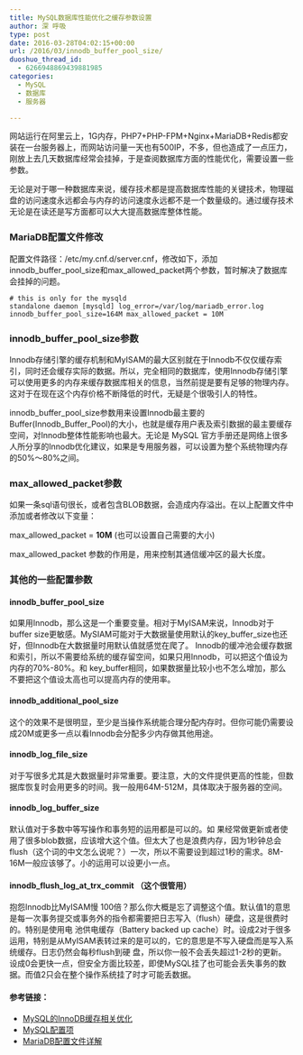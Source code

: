```yaml
---
title: MySQL数据库性能优化之缓存参数设置
author: 深 呼吸
type: post
date: 2016-03-28T04:02:15+00:00
url: /2016/03/innodb_buffer_pool_size/
duoshuo_thread_id:
  - 6266948869439881985
categories:
  - MySQL
  - 数据库
  - 服务器

---
```

网站运行在阿里云上，1G内存，PHP7+PHP-FPM+Nginx+MariaDB+Redis都安装在一台服务器上，而网站访问量一天也有500IP，不多，但也造成了一点压力，刚放上去几天数据库经常会挂掉，于是查阅数据库方面的性能优化，需要设置一些参数。

<!--more-->

无论是对于哪一种数据库来说，缓存技术都是提高数据库性能的关键技术，物理磁盘的访问速度永远都会与内存的访问速度永远都不是一个数量级的。通过缓存技术无论是在读还是写方面都可以大大提高数据库整体性能。

### MariaDB配置文件修改

配置文件路径：/etc/my.cnf.d/server.cnf，修改如下，添加innodb\_buffer\_pool\_size和max\_allowed_packet两个参数，暂时解决了数据库会挂掉的问题。

<code class="lang:php decode:true "># this is only for the mysqld standalone daemon
[mysqld]
log_error=/var/log/mariadb_error.log
innodb_buffer_pool_size=164M
max_allowed_packet = 10M</code>

### innodb\_buffer\_pool_size参数

Innodb存储引擎的缓存机制和MyISAM的最大区别就在于Innodb不仅仅缓存索引，同时还会缓存实际的数据。所以，完全相同的数据库，使用Innodb存储引擎可以使用更多的内存来缓存数据库相关的信息，当然前提是要有足够的物理内存。这对于在现在这个内存价格不断降低的时代，无疑是个很吸引人的特性。

innodb\_buffer\_pool\_size参数用来设置Innodb最主要的 Buffer(Innodb\_Buffer_Pool)的大小，也就是缓存用户表及索引数据的最主要缓存空间，对Innodb整体性能影响也最大。无论是 MySQL 官方手册还是网络上很多人所分享的Innodb优化建议，如果是专用服务器，可以设置为整个系统物理内存的50%～80%之间。

### max\_allowed\_packet参数

如果一条sql语句很长，或者包含BLOB数据，会造成内存溢出。在以上配置文件中添加或者修改以下变量：

max\_allowed\_packet = **10M** (也可以设置自己需要的大小)

max\_allowed\_packet 参数的作用是，用来控制其通信缓冲区的最大长度。

### 其他的一些配置参数

#### **innodb\_buffer\_pool_size**

如果用Innodb，那么这是一个重要变量。相对于MyISAM来说，Innodb对于buffer size更敏感。MySIAM可能对于大数据量使用默认的key\_buffer\_size也还好，但Innodb在大数据量时用默认值就感觉在爬了。 Innodb的缓冲池会缓存数据和索引，所以不需要给系统的缓存留空间，如果只用Innodb，可以把这个值设为内存的70%-80%。和 key_buffer相同，如果数据量比较小也不怎么增加，那么不要把这个值设太高也可以提高内存的使用率。

#### **innodb\_additional\_pool_size**

这个的效果不是很明显，至少是当操作系统能合理分配内存时。但你可能仍需要设成20M或更多一点以看Innodb会分配多少内存做其他用途。

#### **innodb\_log\_file_size**

对于写很多尤其是大数据量时非常重要。要注意，大的文件提供更高的性能，但数据库恢复时会用更多的时间。我一般用64M-512M，具体取决于服务器的空间。

#### **innodb\_log\_buffer_size**

默认值对于多数中等写操作和事务短的运用都是可以的。如 果经常做更新或者使用了很多blob数据，应该增大这个值。但太大了也是浪费内存，因为1秒钟总会 flush（这个词的中文怎么说呢？）一次，所以不需要设到超过1秒的需求。8M-16M一般应该够了。小的运用可以设更小一点。

#### **innodb\_flush\_log\_at\_trx_commit （这个很管用）**

抱怨Innodb比MyISAM慢 100倍？那么你大概是忘了调整这个值。默认值1的意思是每一次事务提交或事务外的指令都需要把日志写入（flush）硬盘，这是很费时的。特别是使用电 池供电缓存（Battery backed up cache）时。设成2对于很多运用，特别是从MyISAM表转过来的是可以的，它的意思是不写入硬盘而是写入系统缓存。日志仍然会每秒flush到硬 盘，所以你一般不会丢失超过1-2秒的更新。设成0会更快一点，但安全方面比较差，即使MySQL挂了也可能会丢失事务的数据。而值2只会在整个操作系统挂了时才可能丢数据。

#### 参考链接：

  * <a href="http://blog.csdn.net/yang1982_0907/article/details/20123055" target="_blank" rel="nofollow">MySQL的InnoDB缓存相关优化</a>
  * <a href="http://www.educity.cn/wenda/400332.html" target="_blank" rel="nofollow">MySQL配置项</a>
  * <a href="http://database.51cto.com/art/201503/470310.htm" target="_blank" rel="nofollow">MariaDB配置文件详解</a>
